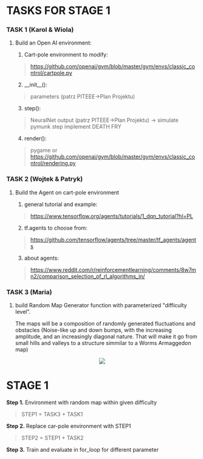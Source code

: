 # TASKS FOR STAGE 1

### TASK 1 (Karol & Wiola)

1. Build an Open AI environment:

	1. Cart-pole environment to modify:
  	
	>https://github.com/openai/gym/blob/master/gym/envs/classic_control/cartpole.py
	2. \_\_init\_\_():

	>parameters (patrz PITEEE->Plan Projektu)
	3. step():
	
	>NeuralNet output (patrz PITEEE->Plan Projektu) -> simulate pymunk step
	>implement DEATH FRY
	4. render():

	>pygame or https://github.com/openai/gym/blob/master/gym/envs/classic_control/rendering.py


### TASK 2 (Wojtek & Patryk)
1. Build the Agent on cart-pole environment

	1. general tutorial and example:
	
	>https://www.tensorflow.org/agents/tutorials/1_dqn_tutorial?hl=PL
	2. tf.agents to choose from:
	
	>https://github.com/tensorflow/agents/tree/master/tf_agents/agents
	3. about agents:

	>https://www.reddit.com/r/reinforcementlearning/comments/8w7mn2/comparison_selection_of_rl_algorithms_in/

### TASK 3 (Maria)
1. build Random Map Generator function with parameterized "difficulty level".

	The maps will be a composition of randomly generated fluctuations and obstacles (Noise-like up and down bumps, with the increasing amplitude, and an increasingly diagonal nature. That will make it go from small hills and valleys to a structure simmilar to a Worms Armaggedon map)
	
<p align="center">
  <img src="https://i.imgur.com/aPxkHBW.png">
</p>



# STAGE 1
**Step 1.** Environment with random map within given difficulty
>STEP1 = TASK3 + TASK1

**Step 2.** Replace car-pole environment with STEP1
>STEP2 = STEP1 + TASK2


**Step 3.** Train and evaluate in for_loop for different parameter
